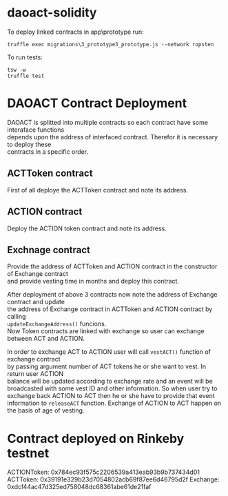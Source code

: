 # daoact-solidity

To deploy linked contracts in app\prototype run:
```
truffle exec migrations\3_prototype3_prototype.js --network ropsten
```

To run tests:
```
tsw -w
truffle test
```

# DAOACT Contract Deployment

DAOACT is splitted into multiple contracts so each contract have some interaface functions   
depends upon the address of interfaced contract. Therefor it is necessary to deploy these   
contracts in a specific order.    

## ACTToken contract
First of all deploye the ACTToken contract and note its address.   

## ACTION contract
Deploy the ACTION token contract and note its address.    

## Exchnage contract
Provide the address of ACTToken and ACTION contract in the constructor of Exchange contract    
and provide vesting time in months and deploy this contract.    

After deployment of above 3 contracts now note the address of Exchange contract and update   
the address of Exchange contract in ACTToken and ACTION contract by calling     
`updateExchangeAddress()` funcions.       
Now Token contracts are linked with exchange so user can exchange between ACT and ACTION.   

In order to exchange ACT to ACTION user will call `vestACT()` function of exchange contract    
by passing argument number of ACT tokens he or she want to vest. In return user ACTION     
balance will be updated according to exchange rate and an event will be broadcasted with 
some vest ID and other information. So when user try to exchange back ACTION to ACT then he or she have to provide that event information to `releaseACT` function.
Exchange of ACTION to ACT happen on the basis of age of vesting.


# Contract deployed on Rinkeby testnet
ACTIONToken: 0x784ec93f575c2206539a413eab93b9b737434d01
ACTToken: 0x39191e329b23d7054802acb69f87ee6d46795d2f
Exchange: 0xdcf44ac47d325ed758048dc68361abe61de21faf